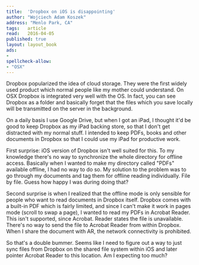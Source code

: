 ```yaml
---
title:	'Dropbox on iOS is disappointing'
author: "Wojciech Adam Koszek"
address: "Menlo Park, CA"
tags:	article
read:	2016-04-05
published: true
layout:	layout_book
ads:
- 
spellcheck-allow:
- "OSX"
---
```




Dropbox popularized the idea of cloud storage. They were the first
widely used product which normal people like my mother could understand.
On OSX Dropbox is integrated very well with the OS. In fact, you can see
Dropbox as a folder and basically forget that the files which you save
locally will be transmitted on the server in the background.

On a daily basis I use Google Drive, but when I got an iPad, I thought
it'd be good to keep Dropbox as my iPad backing store, so that I don't
get distracted with my normal stuff. I intended to keep PDFs, books and
other documents in Dropbox so that I could use my iPad for productive
work.

First surprise: iOS version of Dropbox isn't well suited for this. To my
knowledge there's no way to synchronize the whole directory for offline
access. Basically when I wanted to make my directory called "PDFs"
available offline, I had no way to do so. My solution to the problem was
to go through my documents and tag them for offline reading
individually. File by file. Guess how happy I was during doing that?

Second surprise is when I realized that the offline mode is only
sensible for people who want to read documents in Dropbox itself.
Dropbox comes with a built-in PDF which is fairly limited, and since I
can't make it work in pages mode (scroll to swap a page), I wanted to
read my PDFs in Acrobat Reader. This isn't supported, since Acrobat.
Reader states the file is unavailable. There's no way to send the file
to Acrobat Reader from within Dropbox. When I share the document with
AR, the network connectivity is prohibited.

So that's a double bummer. Seems like I need to figure out a way to just
sync files from Dropbox on the shared file system within iOS and later
pointer Acrobat Reader to this location. Am I expecting too much?
